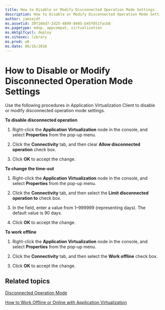 ```yaml
---
title: How to Disable or Modify Disconnected Operation Mode Settings
description: How to Disable or Modify Disconnected Operation Mode Settings
author: jamiejdt
ms.assetid: 39f166d7-2d25-4899-8405-b45f051facb8
ms.pagetype: mdop, appcompat, virtualization
ms.mktglfcycl: deploy
ms.sitesec: library
ms.prod: w8
ms.date: 06/16/2016
---
```



# How to Disable or Modify Disconnected Operation Mode Settings


Use the following procedures in Application Virtualization Client to disable or modify disconnected operation mode settings.

**To disable disconnected operation**

1.  Right-click the **Application Virtualization** node in the console, and select **Properties** from the pop-up menu.

2.  Click the **Connectivity** tab, and then clear **Allow disconnected operation** check box.

3.  Click **OK** to accept the change.

**To change the time-out**

1.  Right-click the **Application Virtualization** node in the console, and select **Properties** from the pop-up menu.

2.  Click the **Connectivity** tab, and then select the **Limit disconnected operation to** check box.

3.  In the field, enter a value from 1–999999 (representing days). The default value is 90 days.

4.  Click **OK** to accept the change.

**To work offline**

1.  Right-click the **Application Virtualization** node in the console, and select **Properties** from the pop-up menu.

2.  Click the **Connectivity** tab, and then select the **Work offline** check box.

3.  Click **OK** to accept the change.

## Related topics


[Disconnected Operation Mode](disconnected-operation-mode.md)

[How to Work Offline or Online with Application Virtualization](how-to-work-offline-or-online-with-application-virtualization.md)

 

 





